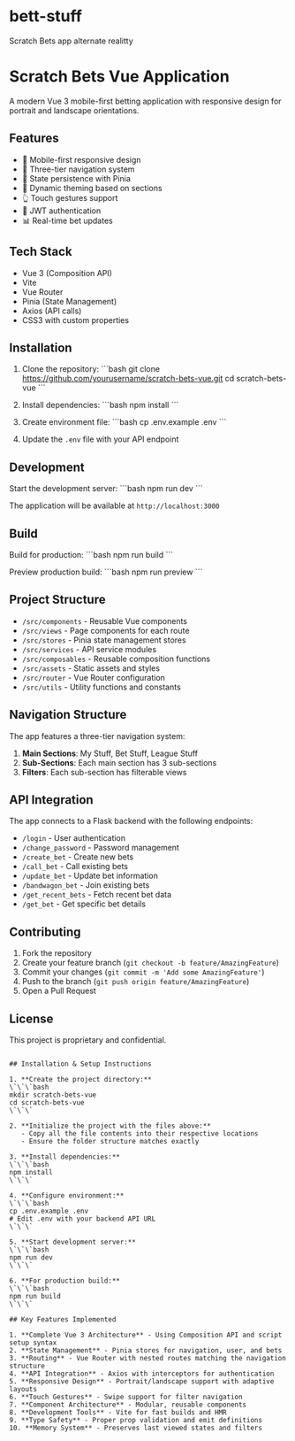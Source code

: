 # bett-stuff
Scratch Bets app alternate realitty 

# Scratch Bets Vue Application

A modern Vue 3 mobile-first betting application with responsive design for portrait and landscape orientations.

## Features

- 📱 Mobile-first responsive design
- 🔄 Three-tier navigation system
- 💾 State persistence with Pinia
- 🎨 Dynamic theming based on sections
- 👆 Touch gestures support
- 🔐 JWT authentication
- 📊 Real-time bet updates

## Tech Stack

- Vue 3 (Composition API)
- Vite
- Vue Router
- Pinia (State Management)
- Axios (API calls)
- CSS3 with custom properties

## Installation

1. Clone the repository:
\`\`\`bash
git clone https://github.com/yourusername/scratch-bets-vue.git
cd scratch-bets-vue
\`\`\`

2. Install dependencies:
\`\`\`bash
npm install
\`\`\`

3. Create environment file:
\`\`\`bash
cp .env.example .env
\`\`\`

4. Update the `.env` file with your API endpoint

## Development

Start the development server:
\`\`\`bash
npm run dev
\`\`\`

The application will be available at `http://localhost:3000`

## Build

Build for production:
\`\`\`bash
npm run build
\`\`\`

Preview production build:
\`\`\`bash
npm run preview
\`\`\`

## Project Structure

- `/src/components` - Reusable Vue components
- `/src/views` - Page components for each route
- `/src/stores` - Pinia state management stores
- `/src/services` - API service modules
- `/src/composables` - Reusable composition functions
- `/src/assets` - Static assets and styles
- `/src/router` - Vue Router configuration
- `/src/utils` - Utility functions and constants

## Navigation Structure

The app features a three-tier navigation system:

1. **Main Sections**: My Stuff, Bet Stuff, League Stuff
2. **Sub-Sections**: Each main section has 3 sub-sections
3. **Filters**: Each sub-section has filterable views

## API Integration

The app connects to a Flask backend with the following endpoints:

- `/login` - User authentication
- `/change_password` - Password management
- `/create_bet` - Create new bets
- `/call_bet` - Call existing bets
- `/update_bet` - Update bet information
- `/bandwagon_bet` - Join existing bets
- `/get_recent_bets` - Fetch recent bet data
- `/get_bet` - Get specific bet details

## Contributing

1. Fork the repository
2. Create your feature branch (`git checkout -b feature/AmazingFeature`)
3. Commit your changes (`git commit -m 'Add some AmazingFeature'`)
4. Push to the branch (`git push origin feature/AmazingFeature`)
5. Open a Pull Request

## License

This project is proprietary and confidential.
```

## Installation & Setup Instructions

1. **Create the project directory:**
\`\`\`bash
mkdir scratch-bets-vue
cd scratch-bets-vue
\`\`\`

2. **Initialize the project with the files above:**
   - Copy all the file contents into their respective locations
   - Ensure the folder structure matches exactly

3. **Install dependencies:**
\`\`\`bash
npm install
\`\`\`

4. **Configure environment:**
\`\`\`bash
cp .env.example .env
# Edit .env with your backend API URL
\`\`\`

5. **Start development server:**
\`\`\`bash
npm run dev
\`\`\`

6. **For production build:**
\`\`\`bash
npm run build
\`\`\`

## Key Features Implemented

1. **Complete Vue 3 Architecture** - Using Composition API and script setup syntax
2. **State Management** - Pinia stores for navigation, user, and bets
3. **Routing** - Vue Router with nested routes matching the navigation structure
4. **API Integration** - Axios with interceptors for authentication
5. **Responsive Design** - Portrait/landscape support with adaptive layouts
6. **Touch Gestures** - Swipe support for filter navigation
7. **Component Architecture** - Modular, reusable components
8. **Development Tools** - Vite for fast builds and HMR
9. **Type Safety** - Proper prop validation and emit definitions
10. **Memory System** - Preserves last viewed states and filters